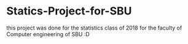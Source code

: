 # Statics-Project-for-SBU
this project was done for the statistics class of 2018 for the faculty of Computer engineering of SBU :D
